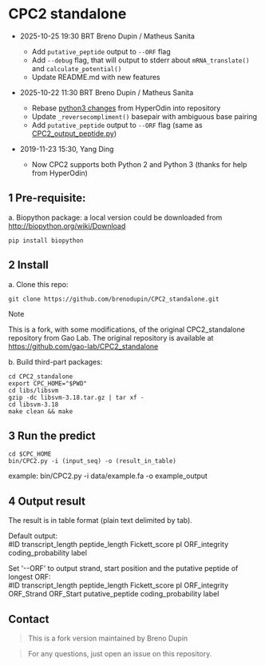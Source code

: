 CPC2 standalone
====

* 2025-10-25 19:30 BRT Breno Dupin / Matheus Sanita
   - Add `putative_peptide` output to `--ORF` flag
   - Add `--debug` flag, that will output to stderr about `mRNA_translate()` and `calculate_potential()`
   - Update README.md with new features

* 2025-10-22 11:30 BRT Breno Dupin / Matheus Sanita
   - Rebase [python3 changes](https://github.com/gao-lab/CPC2_standalone/releases/tag/v1.0.1) from HyperOdin into repository
   - Update `_reversecompliment()` basepair with ambiguous base pairing
   - Add `putative_peptide` output to `--ORF` flag (same as [CPC2_output_peptide.py](https://github.com/gao-lab/CPC2_standalone/blob/53ba517309aad8ddb1054c13ea93d6781ce3dfe8/bin/CPC2_output_peptide.py))

* 2019-11-23 15:30, Yang Ding
   - Now CPC2 supports both Python 2 and Python 3 (thanks for help from HyperOdin)

1 Pre-requisite:
----
a. Biopython package: a local version could be downloaded from
http://biopython.org/wiki/Download

	pip install biopython

2 Install
----
a. Clone this repo:

	git clone https://github.com/brenodupin/CPC2_standalone.git

> [!NOTE]
> This is a fork, with some modifications, of the original CPC2_standalone repository from Gao Lab. The original repository is available at
> https://github.com/gao-lab/CPC2_standalone

b. Build third-part packages: 

	cd CPC2_standalone
	export CPC_HOME="$PWD"
	cd libs/libsvm
	gzip -dc libsvm-3.18.tar.gz | tar xf -
	cd libsvm-3.18
	make clean && make

3 Run the predict
----
	cd $CPC_HOME
	bin/CPC2.py -i (input_seq) -o (result_in_table)
example: bin/CPC2.py -i data/example.fa -o example_output

4 Output result
----
The result is in table format (plain text delimited by tab).

Default output:<br>
#ID	transcript_length	peptide_length	Fickett_score	pI	ORF_integrity	coding_probability	label

Set '--ORF' to output strand, start position and the putative peptide of longest ORF:<br>
#ID	transcript_length	peptide_length	Fickett_score	pI	ORF_integrity	ORF_Strand	ORF_Start	putative_peptide	coding_probability	label

Contact
----
>This is a fork version maintained by Breno Dupin

>For any questions, just open an issue on this repository.

